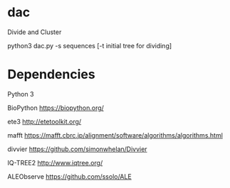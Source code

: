 # dac
Divide and Cluster

python3 dac.py -s sequences [-t initial tree for dividing]
# Dependencies

Python 3

BioPython https://biopython.org/

ete3 http://etetoolkit.org/

mafft https://mafft.cbrc.jp/alignment/software/algorithms/algorithms.html

divvier https://github.com/simonwhelan/Divvier

IQ-TREE2 http://www.iqtree.org/

ALEObserve https://github.com/ssolo/ALE
